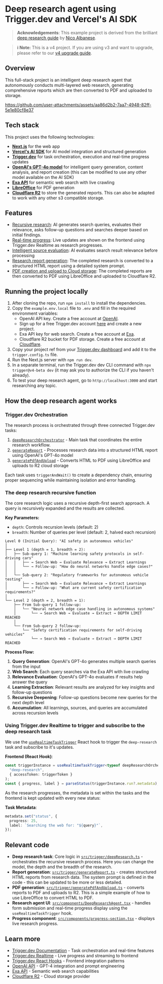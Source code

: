 # Deep research agent using Trigger.dev and Vercel's AI SDK

> **Acknowledgements**: This example project is derived from the brilliant [deep research guide](https://aie-feb-25.vercel.app/docs/deep-research) by [Nico Albanese](https://x.com/nicoalbanese10).

> **ℹ️ Note:** This is a v4 project. If you are using v3 and want to upgrade, please refer to our [v4 upgrade guide](https://trigger.dev/docs/migrating-from-v3).

## Overview

This full-stack project is an intelligent deep research agent that autonomously conducts multi-layered web research, generating comprehensive reports which are then converted to PDF and uploaded to storage.

https://github.com/user-attachments/assets/aa86d2b2-7aa7-4948-82ff-5e1e80cf8e37

## Tech stack

This project uses the following technologies:

- **[Next.js](https://nextjs.org/)** for the web app
- **[Vercel's AI SDK](https://sdk.vercel.ai/)** for AI model integration and structured generation
- **[Trigger.dev](https://trigger.dev)** for task orchestration, execution and real-time progress updates
- **[OpenAI's GPT-4o model](https://openai.com/gpt-4)** for intelligent query generation, content analysis, and report creation (this can be modified to use any other model available on the AI SDK)
- **[Exa API](https://exa.ai/)** for semantic web search with live crawling
- **[LibreOffice](https://www.libreoffice.org/)** for PDF generation
- **[Cloudflare R2](https://developers.cloudflare.com/r2/)** to store the generated reports. This can also be adapted to work with any other s3 compatible storage.

## Features

- [Recursive research](/src/trigger/deepResearch.ts): AI generates search queries, evaluates their relevance, asks follow-up questions and searches deeper based on initial findings.
- [Real-time progress](/src/components/DeepResearchAgent.tsx): Live updates are shown on the frontend using Trigger.dev Realtime as research progresses.
- [Intelligent source evaluation](/src/trigger/deepResearch.ts): AI evaluates search result relevance before processing
- [Research report generation](/src/trigger/generateReport.ts): The completed research is converted to a structured HTML report using a detailed system prompt.
- [PDF creation and upload to Cloud storage](/src/trigger/generatePdfAndUpload.ts): The completed reports are then converted to PDF using LibreOffice and uploaded to Cloudflare R2.

## Running the project locally

1. After cloning the repo, run `npm install` to install the dependencies.
2. Copy the `example.env.local` file to `.env` and fill in the required environment variables:
   - OpenAI API key. Create a free account at [OpenAI](https://platform.openai.com/signup).
   - Sign up for a free Trigger.dev account [here](https://cloud.trigger.dev/login) and create a new project.
   - Exa API key for web search. Create a free account at [Exa](https://exa.ai/).
   - Cloudflare R2 bucket for PDF storage. Create a free account at [Cloudflare](https://developers.cloudflare.com/r2/).
3. Copy your project ref from your [Trigger.dev dashboard](https://cloud.trigger.dev/) and add it to the `trigger.config.ts` file.
4. Run the Next.js server with `npm run dev`.
5. In a separate terminal, run the Trigger.dev dev CLI command with `npx trigger@v4-beta dev` (it may ask you to authorize the CLI if you haven't already).
6. To test your deep research agent, go to `http://localhost:3000` and start researching any topic.

## How the deep research agent works

### Trigger.dev Orchestration

The research process is orchestrated through three connected Trigger.dev tasks:

1. [`deepResearchOrchestrator`](/src/trigger/deepResearch.ts) - Main task that coordinates the entire research workflow.
2. [`generateReport`](/src/trigger/generateReport.ts) - Processes research data into a structured HTML report using OpenAI's GPT-4o model
3. [`generatePdfAndUpload`](/src/trigger/generatePdfAndUpload.ts) - Converts HTML to PDF using LibreOffice and uploads to R2 cloud storage

Each task uses `triggerAndWait()` to create a dependency chain, ensuring proper sequencing while maintaining isolation and error handling.

### The deep research recursive function

The core research logic uses a recursive depth-first search approach. A query is recursively expanded and the results are collected.

**Key Parameters:**

- `depth`: Controls recursion levels (default: 2)
- `breadth`: Number of queries per level (default: 2, halved each recursion)

```
Level 0 (Initial Query): "AI safety in autonomous vehicles"
│
├── Level 1 (depth = 1, breadth = 2):
│   ├── Sub-query 1: "Machine learning safety protocols in self-driving cars"
│   │   ├── → Search Web → Evaluate Relevance → Extract Learnings
│   │   └── → Follow-up: "How do neural networks handle edge cases?"
│   │
│   └── Sub-query 2: "Regulatory frameworks for autonomous vehicle testing"
│       ├── → Search Web → Evaluate Relevance → Extract Learnings
│       └── → Follow-up: "What are current safety certification requirements?"
│
└── Level 2 (depth = 2, breadth = 1):
    ├── From Sub-query 1 follow-up:
    │   └── "Neural network edge case handling in autonomous systems"
    │       └── → Search Web → Evaluate → Extract → DEPTH LIMIT REACHED
    │
    └── From Sub-query 2 follow-up:
        └── "Safety certification requirements for self-driving vehicles"
            └── → Search Web → Evaluate → Extract → DEPTH LIMIT REACHED
```

**Process Flow:**

1. **Query Generation**: OpenAI's GPT-4o generates multiple search queries from the input
2. **Web Search**: Each query searches via the Exa API with live crawling
3. **Relevance Evaluation**: OpenAI's GPT-4o evaluates if results help answer the query
4. **Learning Extraction**: Relevant results are analyzed for key insights and follow-up questions
5. **Recursive Deepening**: Follow-up questions become new queries for the next depth level
6. **Accumulation**: All learnings, sources, and queries are accumulated across recursion levels

### Using Trigger.dev Realtime to trigger and subscribe to the deep research task

We use the [`useRealtimeTaskTrigger`](https://trigger.dev/docs/frontend/react-hooks/triggering#userealtimetasktrigger) React hook to trigger the `deep-research` task and subscribe to it's updates.

**Frontend (React Hook)**:

```typescript
const triggerInstance = useRealtimeTaskTrigger<typeof deepResearchOrchestrator>(
  "deep-research",
  { accessToken: triggerToken }
);
const { progress, label } = parseStatus(triggerInstance.run?.metadata);
```

As the research progresses, the metadata is set within the tasks and the frontend is kept updated with every new status:

**Task Metadata**:

```typescript
metadata.set("status", {
  progress: 25,
  label: `Searching the web for: "${query}"`,
});
```

## Relevant code

- **Deep research task**: Core logic in [`src/trigger/deepResearch.ts`](src/trigger/deepResearch.ts) - orchestrates the recursive research process. Here you can change the model, the depth and the breadth of the research.
- **Report generation**: [`src/trigger/generateReport.ts`](src/trigger/generateReport.ts) - creates structured HTML reports from research data. The system prompt is defined in the code - this can be updated to be more or less detailed.
- **PDF generation**: [`src/trigger/generatePdfAndUpload.ts`](src/trigger/generatePdfAndUpload.ts) - converts reports to PDF and uploads to R2. This is a simple example of how to use LibreOffice to convert HTML to PDF.
- **Research agent UI**: [`src/components/DeepResearchAgent.tsx`](src/components/DeepResearchAgent.tsx) - handles form submission and real-time progress display using the `useRealtimeTaskTrigger` hook.
- **Progress component**: [`src/components/progress-section.tsx`](src/components/progress-section.tsx) - displays live research progress.

## Learn more

- [Trigger.dev Documentation](https://trigger.dev/docs) - Task orchestration and real-time features
- [Trigger.dev Realtime](https://trigger.dev/docs/realtime) - Live progress and streaming to frontend
- [Trigger.dev React Hooks](https://trigger.dev/docs/frontend/react-hooks) - Frontend integration patterns
- [OpenAI API](https://platform.openai.com/docs/api-reference) - GPT-4 integration and prompt engineering
- [Exa API](https://docs.exa.ai/) - Semantic web search capabilities
- [Cloudflare R2](https://developers.cloudflare.com/r2/) - Cloud storage provider
